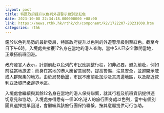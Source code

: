 ```yaml
---
layout: post
title: 特區政府提升以色列外遊警示級別至紅色
date: 2023-10-08 22:34:18.000000000 +08:00
link: https://news.rthk.hk/rthk/ch/component/k2/1722207-20231008.htm
categories: rthk
---
```


鑑於以色列局勢的最新發展，特區政府提升以色列的外遊警示級別至紅色。截至今日下午6時，入境處共接獲17名身在當地的港人查詢，當中5人已安全離開當地，正乘搭航班回港。

政府發言人表示，計劃前赴以色列的市民應調整行程，如非必要，避免前赴，例如前往當地旅遊；而身在當地的港人應留意局勢，提高警惕，注意安全，並避開示威或人群聚集的地方。由於局勢動盪，市民不應前赴加沙及其周邊地區，以及鄰近敘利亞及黎巴嫩邊界地區。

入境處會繼續與其餘12名身在當地的港人保持聯繫，就其行程及航班資訊提供適切意見和協助。入境處亦得悉有一個30名港人的旅行團身處以色列，當中有個別團員選擇提早回港，會繼續與該旅行團保持聯繫，按其意願提供可行協助。
